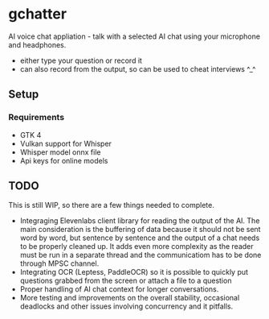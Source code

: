 # gchatter
AI voice chat appliation - talk with a selected AI chat using your microphone and headphones.
- either type your question or record it
- can also record from the output, so can be used to cheat interviews ^_^


## Setup
### Requirements
- GTK 4
- Vulkan support for Whisper
- Whisper model onnx file
- Api keys for online models

## TODO
This is still WIP, so there are a few things needed to complete.
- Integraging Elevenlabs client library for reading the output of the AI. The main consideration is the buffering of data because it should not be sent word by word, but sentence by sentence and the output of a chat needs to be properly cleaned up. It adds even more complexity as the reader must be run in a separate thread and the communicatiom has to be done through MPSC channel.
- Integrating OCR (Leptess, PaddleOCR) so it is possible to quickly put questions grabbed from the screen or attach a file to a question
- Proper handling of AI chat context for longer conversations.
- More testing and improvements on the overall stability, occasional deadlocks and other issues involving concurrency and it pitfalls.
